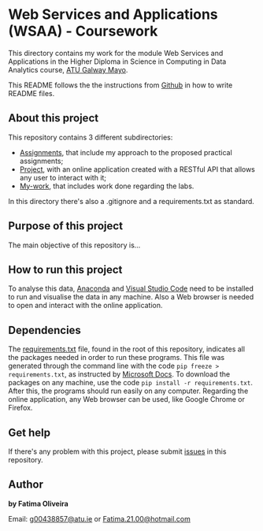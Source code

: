 # Web Services and Applications (WSAA) - Coursework

This directory contains my work for the module Web Services and Applications in the Higher Diploma in Science in Computing in Data Analytics course, [ATU Galway Mayo](https://www.gmit.ie/).
 
This README follows the the instructions from [Github](https://docs.github.com/en/repositories/managing-your-repositorys-settings-and-features/customizing-your-repository/about-readmes) in how to write README files.

## About this project

This repository contains 3 different subdirectories:

- [Assignments](https://github.com/FatimaBOliveira/WSAA-coursework/tree/main/assignments), that include my approach to the proposed practical assignments;
- [Project](https://github.com/FatimaBOliveira/WSAA-coursework/tree/main/project), with an online application created with a RESTful API that allows any user to interact with it;
- [My-work](https://github.com/FatimaBOliveira/WSAA-coursework/tree/main/mywork), that includes work done regarding the labs.

In this directory there's also a .gitignore and a requirements.txt as standard.

## Purpose of this project

The main objective of this repository is...

## How to run this project

To analyse this data, [Anaconda](https://www.anaconda.com/download) and [Visual Studio Code](https://code.visualstudio.com/Download) need to be installed to run and visualise the data in any machine. Also a Web browser is needed to open and interact with the online application. 

## Dependencies

The [requirements.txt](https://github.com/FatimaBOliveira/Programming-for-data-analytics/blob/main/requirements.txt) file, found in the root of this repository, indicates all the packages needed in order to run these programs. This file was generated through the command line with the code `pip freeze > requirements.txt`, as instructed by [Microsoft Docs](https://github.com/MicrosoftDocs/visualstudio-docs/blob/main/docs/python/managing-required-packages-with-requirements-txt.md). To download the packages on any machine, use the code `pip install -r requirements.txt`. After this, the programs should run easily on any computer. Regarding the online application, any Web browser can be used, like Google Chrome or Firefox.

## Get help

If there's any problem with this project, please submit [issues](https://github.com/FatimaBOliveira/Programming-for-data-analytics/issues) in this repository.

## Author

**by Fatima Oliveira** 

Email: g00438857@atu.ie or Fatima.21.00@hotmail.com
